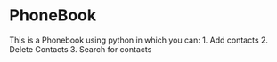 <h1>PhoneBook</h1>
This is a Phonebook using python in which you can:
1. Add contacts 
2. Delete Contacts
3. Search for contacts
